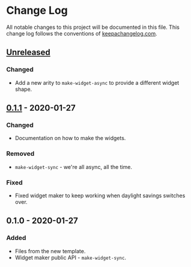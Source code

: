 # Change Log
All notable changes to this project will be documented in this file. This change log follows the conventions of [keepachangelog.com](http://keepachangelog.com/).

## [Unreleased]
### Changed
- Add a new arity to `make-widget-async` to provide a different widget shape.

## [0.1.1] - 2020-01-27
### Changed
- Documentation on how to make the widgets.

### Removed
- `make-widget-sync` - we're all async, all the time.

### Fixed
- Fixed widget maker to keep working when daylight savings switches over.

## 0.1.0 - 2020-01-27
### Added
- Files from the new template.
- Widget maker public API - `make-widget-sync`.

[Unreleased]: https://github.com/your-name/concepts.graph/compare/0.1.1...HEAD
[0.1.1]: https://github.com/your-name/concepts.graph/compare/0.1.0...0.1.1
